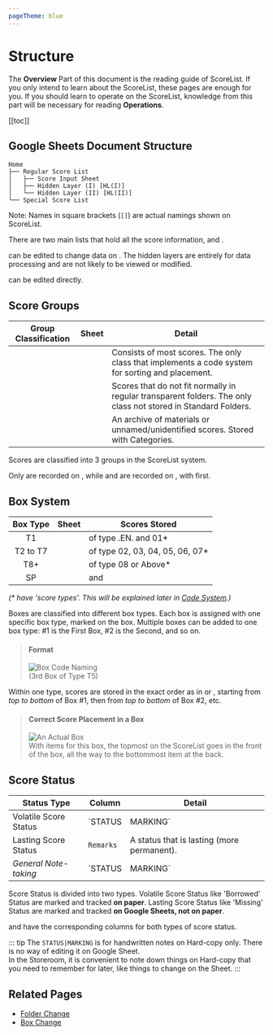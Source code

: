 ```yaml
---
pageTheme: blue
---
```


# Structure
The **Overview** Part of this document is the reading guide of ScoreList. If you only intend to learn about the ScoreList, these pages are enough for you. If you should learn to operate on the ScoreList, knowledge from this part will be necessary for reading **Operations**.

[[toc]]

## Google Sheets Document Structure
```
Home
├── Regular Score List
│   ├── Score Input Sheet
│   ├── Hidden Layer (I) [HL(I)]
│   └── Hidden Layer (II) [HL(II)]
└── Special Score List
```
Note: Names in square brackets (`[]`) are actual namings shown on ScoreList.

There are two main lists that hold all the score information, <regular-score-list /> and <special-score-list />.

<p><score-input-sheet /> can be edited to change data on <regular-score-list />. The hidden layers are entirely for data processing and are not likely to be viewed or modified.</p>

<p><special-score-list /> can be edited directly.</p>

## Score Groups

| Group Classification | Sheet | Detail |
| -------------------- | ----- | ------ |
| <regular-scores /> | <regular-score-list /> | Consists of most scores. The only class that implements a code system for sorting and placement. |
| <oversized-scores /> | <special-score-list /> | Scores that do not fit normally in regular transparent folders. The only class not stored in Standard Folders. |
| <technical-papers /> | <special-score-list /> | An archive of materials or unnamed/unidentified scores. Stored with Categories. |

Scores are classified into 3 groups in the ScoreList system.

Only <regular-scores /> are recorded on <regular-score-list />, while <technical-papers /> and <oversized-scores /> are recorded on <special-score-list />, with <technical-papers /> first.

## Box System

| Box Type | Sheet | Scores Stored |
|:--------:|:----------:| ------ |
| T1 | <regular-score-list /> | <regular-scores /> of type .EN. and 01* |
| T2 to T7 | <regular-score-list /> | <regular-scores /> of type 02, 03, 04, 05, 06, 07* |
| T8+ | <regular-score-list /> | <regular-scores /> of type 08 or Above* |
| SP | <special-score-list /> | <technical-papers /> and <oversized-scores /> |
*(\*<regular-scores /> have 'score types'. This will be explained later in [Code System](./regular-score-list#code-system).)*

Boxes are classified into different box types. Each box is assigned with one specific box type, marked on the box. Multiple boxes can be added to one box type: #1 is the First Box, #2 is the Second, and so on.

> #### Format
> ![Box Code Naming](/dev/assets/img/box-naming.png)  
> (3rd Box of Type T5)  

Within one type, scores are stored in the exact order as in <regular-score-list /> or <special-score-list />, starting from *top to bottom* of Box #1, then from *top to bottom* of Box #2, etc.

> #### Correct Score Placement in a Box
> ![An Actual Box](/dev/assets/img/box-photo.png)  
> With items for this box, the topmost on the ScoreList goes in the front of the box, all the way to the bottommost item at the back.

## Score Status

| Status Type | Column | Detail |
| ----------- | ------ | ------ |
| Volatile Score Status | `STATUS|MARKING` | A status that is volatile (more temporary). |
| Lasting Score Status | `Remarks` | A status that is lasting (more permanent). |
| *General Note-taking* | `STATUS|MARKING` | Any notes can be marked on `STATUS|MARKING`. |

Score Status is divided into two types. Volatile Score Status like 'Borrowed' Status are marked and tracked **on paper**. Lasting Score Status like 'Missing' Status are marked and tracked **on Google Sheets, not on paper**.

<p><regular-score-list /> and <special-score-list /> have the corresponding columns for both types of score status.</p>

::: tip
The `STATUS|MARKING` is for handwritten notes on Hard-copy only. There is no way of editing it on Google Sheet.  
In the Storeroom, it is convenient to note down things on Hard-copy that you need to remember for later, like things to change on the Sheet.
:::

## Related Pages
* [Folder Change](./handling-existing-scores#folder-change)
* [Box Change](./handling-existing-scores#box-change)
